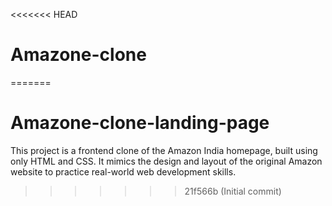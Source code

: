 <<<<<<< HEAD
# Amazone-clone
=======
# Amazone-clone-landing-page
This project is a frontend clone of the Amazon India homepage, built using only HTML and CSS. It mimics the design and layout of the original Amazon website to practice real-world web development skills.
>>>>>>> 21f566b (Initial commit)
